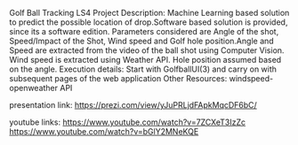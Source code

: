 Golf Ball Tracking LS4
Project Description:
Machine Learning based solution to predict the possible location of drop.Software based solution is provided, since its a software edition.
Parameters considered are Angle of the shot, Speed/Impact of the Shot, Wind speed and Golf hole position.Angle and Speed are extracted from the video of the ball shot using Computer Vision.
Wind speed is extracted using Weather API.
Hole position assumed based on the angle.
Execution details:
Start with GolfballUI(3) and carry on with subsequent pages of the web application
Other Resources:
windspeed-openweather API

presentation link: https://prezi.com/view/yJuPRLjdFApkMqcDF6bC/

youtube links:
https://www.youtube.com/watch?v=7ZCXeT3IzZc
https://www.youtube.com/watch?v=bGlY2MNeKQE
